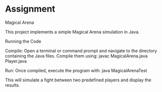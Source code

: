 # Assignment
Magical Arena

This project implements a simple Magical Arena simulation in Java.

Running the Code

Compile: Open a terminal or command prompt and navigate to the directory containing the Java files. Compile them using:
                    javac MagicalArena.java Player.java 

Run: Once compiled, execute the program with:
                    java MagicalArenaTest

This will simulate a fight between two predefined players and display the results.

